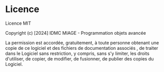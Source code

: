 # Licence

Licence MIT

Copyright (c) [2024] IDMC MIAGE - Programmation objets avancée

La permission est accordée, gratuitement, à toute personne obtenant une copie
de ce logiciel et des fichiers de documentation associés , de traiter
dans le Logiciel sans restriction, y compris, sans s'y limiter, les droits
d'utiliser, de copier, de modifier, de fusionner, de publier des copies du Logiciel.


